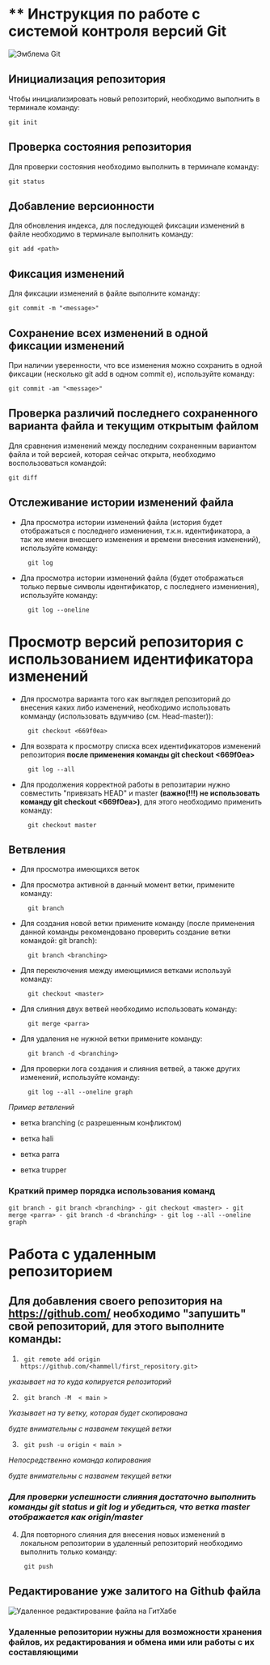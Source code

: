 # ** Инструкция по работе с системой контроля версий Git

![Эмблема Git](image.JPEG)
## Инициализация репозитория

Чтобы инициализировать новый репозиторий, необходимо выполнить в терминале команду:

    git init

## Проверка состояния репозитория

Для проверки состояния необходимо выполнить в терминале команду:

    git status

## Добавление версионности

Для обновления индекса, для последующей фиксации изменений в файле необходимо в терминале выполнить команду:

    git add <path>

## Фиксация изменений

Для фиксации изменений в файле выполните команду:

    git commit -m "<message>"

## Сохранение всех изменений в одной фиксации изменений

При наличии уверенности, что все изменения можно сохранить в одной фиксации (несколько git add в одном commit e), используйте команду:

    git commit -am "<message>"

## Проверка различий последнего сохраненного варианта файла и текущим открытым файлом

Для сравнения изменений между последним сохраненным вариантом файла и той версией, которая сейчас открыта, необходимо воспользоваться командой:

    git diff

## Отслеживание истории изменений файла

* Дла просмотра истории изменений файла (история будет отображаться с последнего измениения, т.к.н. идентификатора, а так же имени внесшего изменения и времени внесения изменений), используйте команду:

        git log

* Дла просмотра истории изменений файла (будет отображаться только первые символы идентификатор, с последнего измениения), используйте команду:

        git log --oneline

# Просмотр версий репозитория с использованием идентификатора изменений

* Для просмотра варианта того как выглядел репозиторий до внесения каких либо изменений, необходимо использовать комманду (использовать вдумчиво (см. Head-master)):

        git checkout <669f0ea>

* Для возврата к просмотру списка всех идентификаторов изменений репозитория **после применения команды git checkout <669f0ea>**

        git log --all

* Для продолжения корректной работы в репозитарии нужно совместить "привязать HEAD" и master **(важно(!!!) не использовать команду git checkout <669f0ea>)**, для этого необходимо применить команду:

        git checkout master

## Ветвления

* Для просмотра имеющихся веток
* Для просмотра активной в данный момент ветки, примените команду:

        git branch

* Для создания новой ветки примените команду (после применения данной команды рекомендовано проверить создание ветки командой: git branch):

        git branch <branching>

* Для переключения между имеющимися ветками используй команду:

        git checkout <master>

* Для слияния двух ветвей необходимо использовать команду:

        git merge <parra>

* Для удаления не нужной ветки примените команду:

        git branch -d <branching>

* Для проверки лога создания и слияния ветвей, а также других изменений, используйте команду:

        git log --all --oneline graph

*Пример ветвлений*
    
* ветка branching (с разрешенным конфликтом)

* ветка hali

* ветка parra

* ветка trupper

### Краткий пример порядка использования команд

    git branch - git branch <branching> - git checkout <master> - git merge <parra> - git branch -d <branching> - git log --all --oneline graph

# Работа с удаленным репозиторием

## Для добавления своего репозитория на https://github.com/ необходимо "запушить" свой репозиторий, для этого выполните команды:

1.      git remote add origin https://github.com/<hammell/first_repository.git>

*указывает на то куда копируется репозиторий*

2.      git branch -M  < main > 

_Указывает на ту ветку, которая будет скопирована_

*будте внимательны с названем текущей ветки*

3.      git push -u origin < main >

_Непосредственно команда копирования_

*будте внимательны с названем текущей ветки*

### *Для проверки успешности слияния достаточно выполнить команды __git status__ и __git log__ и убедиться, что ветка **master** отображается как __origin/master__*

4. Для повторного слияния для внесения новых изменений в локальном репозитории в удаленный репозиторий необходимо выполнить только команду:

        git push

## Редактирование уже залитого на Github файла

![Удаленное редактирование файла на ГитХабе](image2.JPG)

### Удаленные репозитории нужны для возможности хранения файлов, их редактирования и обмена ими или работы с их составляющими

